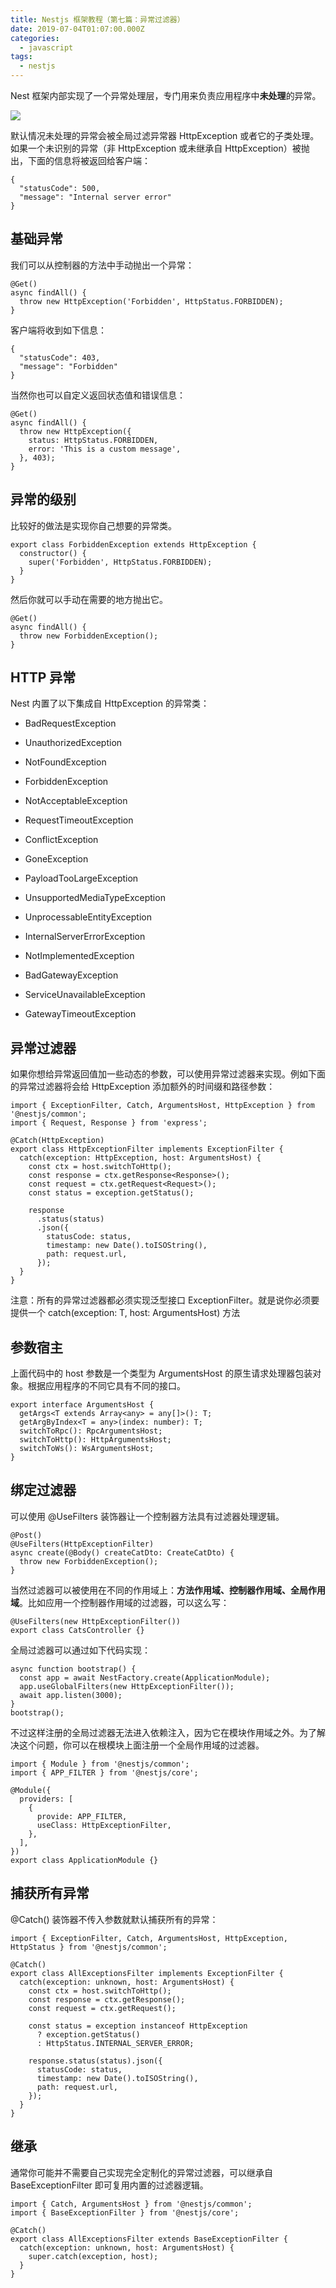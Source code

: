```yaml
---
title: Nestjs 框架教程（第七篇：异常过滤器）
date: 2019-07-04T01:07:00.000Z
categories:
  - javascript
tags:
  - nestjs
---
```


Nest 框架内部实现了一个异常处理层，专门用来负责应用程序中**未处理**的异常。

![](https://i.loli.net/2019/07/02/5d1b66de9370734231.png)

默认情况未处理的异常会被全局过滤异常器 HttpException 或者它的子类处理。如果一个未识别的异常（非 HttpException 或未继承自 HttpException）被抛出，下面的信息将被返回给客户端：

```
{
  "statusCode": 500,
  "message": "Internal server error"
}
```

## 基础异常

我们可以从控制器的方法中手动抛出一个异常：

```
@Get()
async findAll() {
  throw new HttpException('Forbidden', HttpStatus.FORBIDDEN);
}
```

客户端将收到如下信息：

```
{
  "statusCode": 403,
  "message": "Forbidden"
}
```

当然你也可以自定义返回状态值和错误信息：

```
@Get()
async findAll() {
  throw new HttpException({
    status: HttpStatus.FORBIDDEN,
    error: 'This is a custom message',
  }, 403);
}
```

## 异常的级别

比较好的做法是实现你自己想要的异常类。

```
export class ForbiddenException extends HttpException {
  constructor() {
    super('Forbidden', HttpStatus.FORBIDDEN);
  }
}
```

然后你就可以手动在需要的地方抛出它。

```
@Get()
async findAll() {
  throw new ForbiddenException();
}
```

## HTTP 异常

Nest 内置了以下集成自 HttpException 的异常类：

* BadRequestException

* UnauthorizedException

* NotFoundException

* ForbiddenException

* NotAcceptableException

* RequestTimeoutException

* ConflictException

* GoneException

* PayloadTooLargeException

* UnsupportedMediaTypeException

* UnprocessableEntityException

* InternalServerErrorException

* NotImplementedException

* BadGatewayException

* ServiceUnavailableException

* GatewayTimeoutException

## 异常过滤器

如果你想给异常返回值加一些动态的参数，可以使用异常过滤器来实现。例如下面的异常过滤器将会给 HttpException 添加额外的时间缀和路径参数：

```
import { ExceptionFilter, Catch, ArgumentsHost, HttpException } from '@nestjs/common';
import { Request, Response } from 'express';

@Catch(HttpException)
export class HttpExceptionFilter implements ExceptionFilter {
  catch(exception: HttpException, host: ArgumentsHost) {
    const ctx = host.switchToHttp();
    const response = ctx.getResponse<Response>();
    const request = ctx.getRequest<Request>();
    const status = exception.getStatus();

    response
      .status(status)
      .json({
        statusCode: status,
        timestamp: new Date().toISOString(),
        path: request.url,
      });
  }
}
```

注意：所有的异常过滤器都必须实现泛型接口 ExceptionFilter<T>。就是说你必须要提供一个 catch(exception: T, host: ArgumentsHost) 方法

## 参数宿主

上面代码中的 host 参数是一个类型为 ArgumentsHost 的原生请求处理器包装对象。根据应用程序的不同它具有不同的接口。

```
export interface ArgumentsHost {
  getArgs<T extends Array<any> = any[]>(): T;
  getArgByIndex<T = any>(index: number): T;
  switchToRpc(): RpcArgumentsHost;
  switchToHttp(): HttpArgumentsHost;
  switchToWs(): WsArgumentsHost;
}
```

## 绑定过滤器

可以使用 @UseFilters 装饰器让一个控制器方法具有过滤器处理逻辑。

```
@Post()
@UseFilters(HttpExceptionFilter)
async create(@Body() createCatDto: CreateCatDto) {
  throw new ForbiddenException();
}
```

当然过滤器可以被使用在不同的作用域上：**方法作用域、控制器作用域、全局作用域**。比如应用一个控制器作用域的过滤器，可以这么写：

```
@UseFilters(new HttpExceptionFilter())
export class CatsController {}
```

全局过滤器可以通过如下代码实现：

```
async function bootstrap() {
  const app = await NestFactory.create(ApplicationModule);
  app.useGlobalFilters(new HttpExceptionFilter());
  await app.listen(3000);
}
bootstrap();
```

不过这样注册的全局过滤器无法进入依赖注入，因为它在模块作用域之外。为了解决这个问题，你可以在根模块上面注册一个全局作用域的过滤器。

```
import { Module } from '@nestjs/common';
import { APP_FILTER } from '@nestjs/core';

@Module({
  providers: [
    {
      provide: APP_FILTER,
      useClass: HttpExceptionFilter,
    },
  ],
})
export class ApplicationModule {}
```

## 捕获所有异常

@Catch() 装饰器不传入参数就默认捕获所有的异常：

```
import { ExceptionFilter, Catch, ArgumentsHost, HttpException, HttpStatus } from '@nestjs/common';

@Catch()
export class AllExceptionsFilter implements ExceptionFilter {
  catch(exception: unknown, host: ArgumentsHost) {
    const ctx = host.switchToHttp();
    const response = ctx.getResponse();
    const request = ctx.getRequest();

    const status = exception instanceof HttpException
      ? exception.getStatus()
      : HttpStatus.INTERNAL_SERVER_ERROR;

    response.status(status).json({
      statusCode: status,
      timestamp: new Date().toISOString(),
      path: request.url,
    });
  }
}
```

## 继承

通常你可能并不需要自己实现完全定制化的异常过滤器，可以继承自 BaseExceptionFilter 即可复用内置的过滤器逻辑。

```
import { Catch, ArgumentsHost } from '@nestjs/common';
import { BaseExceptionFilter } from '@nestjs/core';

@Catch()
export class AllExceptionsFilter extends BaseExceptionFilter {
  catch(exception: unknown, host: ArgumentsHost) {
    super.catch(exception, host);
  }
}
```

##